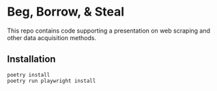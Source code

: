 # Beg, Borrow, & Steal

This repo contains code supporting a presentation on web scraping and
other data acquisition methods.

## Installation

```
poetry install
poetry run playwright install
```